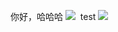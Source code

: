 你好，哈哈哈
![](https://picture.cognize.me/cognize/github/weibospider/weibotxt.png)
<img src="https://picture.cognize.me/cognize/github/weibospider/weibotxt.png" alt=""></img>
test
![](http://owzoi18gq.bkt.clouddn.com)
<img src="http://owzoi18gq.bkt.clouddn.com" alt=""></img>
